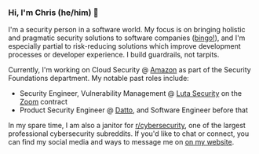 ### Hi, I'm Chris (he/him) 👋

I'm a security person in a software world. My focus is on bringing holistic and pragmatic security solutions to software companies ([bingo!](https://github.com/swagitda/infosec-buzzword-bingo)), and I'm especially partial to risk-reducing solutions which improve development processes or developer experience. I build guardrails, not tarpits.

Currently, I'm working on Cloud Security @ [Amazon](https://www.aboutamazon.com/our-company) as part of the Security Foundations department. My notable past roles include:
- Security Engineer, Vulnerability Management @ [Luta Security](https://www.lutasecurity.com/) on the [Zoom](https://zoom.us/) contract
- Product Security Engineer @ [Datto](https://datto.com), and Software Engineer before that

In my spare time, I am also a janitor for [r/cybersecurity](https://reddit.com/r/cybersecurity), one of the largest professional cybersecurity subreddits. If you'd like to chat or connect, you can find my social media and ways to message me on [on my website](https://chris.partridge.tech/contact/).
